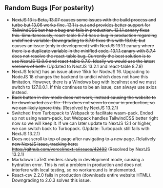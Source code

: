 ## Random Bugs (For posterity)

- ~~NextJS 13 is Beta, 13.07 causes some issues with the build process and turbo but 13.06 works fine. 13.1 is out and provides better support for TailwindCSS but has a bug and fails in production. 13.1.1.canary fixes this. Simultaneously, react-table 8.7.4 has a bug in production regarding undefined variable. Downgrading to 8.7.0 fixes this with 13.0.6, but causes an issue (only in development) with NextJS 13.1.1.canary where there is a duplicate variable in the minified code. 13.1.1.canary with 8.7.4 does not resolve the react-table bug. Currently the best solution is to use NextJS 13.0.6 and react-table 8.7.0. Ideally we would use the latest versions of both.~~ (Updated to NextJS 13.2.1 and react-table 8.7.9)
- NextJS fetch() has an issue above 15kb for NodeJS 16. Upgrading to NodeJS 18 changes the backend to undici which does not have this limitation. However, there is a Windows bug with localhost and we must switch to 127.0.0.1. If this continues to be an issue, can always use axios instead.
- ~~Back button in dev mode does not work, instead causing the website to be downloaded as a file. This does not seem to occur in production, so we can likely ignore this.~~ (Resolved by NextJS 13.2.1)
- Switched from Turbopack to Webpack to facilitate wasm-pack. Ended up not using wasm-pack, but Webpack handles TailwindCSS better right now so we will keep it. If we can later update to NextJS 13.1 or higher, we can switch back to Turbopack. (Update: Turbopack still fails with NextJS 13.2.1)
- ~~Does not scroll to top of page after navigating to a new page. Relatively new NextJS issue, tracking here: https://github.com/vercel/next.js/issues/42492~~ (Resolved by NextJS 13.2.1)
- Markdown LaTeX renders slowly in development mode, causing a hydration error. This is not a problem in production and does not interfere with local testing, so no workaround is implemented.
- React-csv 2.2.0 fails in production (downloads entire website HTML). Downgrading to 2.0.3 solves this issue.
